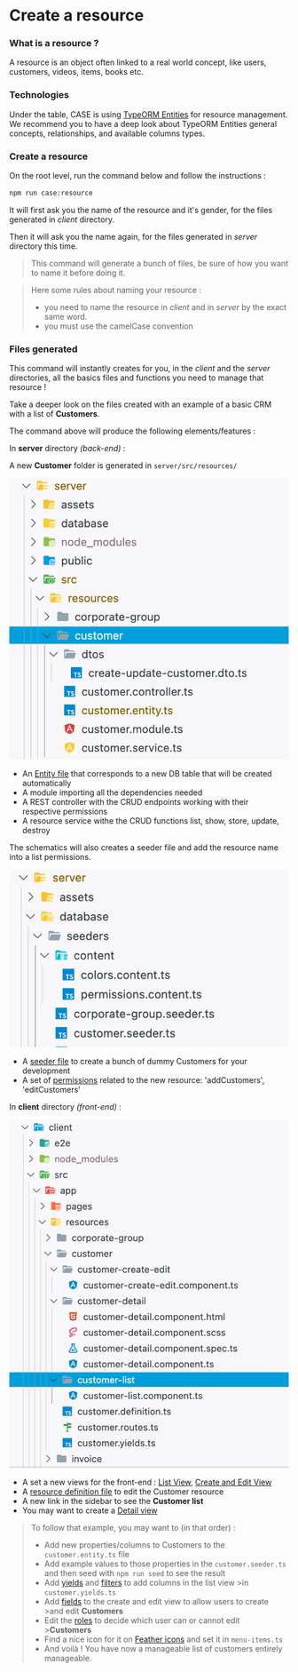 # Create a resource

### What is a resource ?

A resource is an object often linked to a real world concept, like users, customers, videos, items, books etc.

### Technologies

Under the table, CASE is using [TypeORM Entities](https://typeorm.io/#/entities) for resource management. We recommend you to have a deep look about TypeORM Entities general concepts, relationships, and available columns types.

### Create a resource

On the root level, run the command below and follow the instructions :

```bash
npm run case:resource
```

It will first ask you the name of the resource and it's gender, for the files generated in _client_ directory.

Then it will ask you the name again, for the files generated in _server_ directory this time.

> This command will generate a bunch of files, be sure of how you want to name it before doing it.

> Here some rules about naming your resource :
>
> - you need to name the resource in _client_ and in _server_ by the exact same word.
> - you must use the camelCase convention

### Files generated

This command will instantly creates for you, in the _client_ and the _server_ directories, all the basics files and functions you need to manage that resource !

Take a deeper look on the files created with an example of a basic CRM with a list of **Customers**.

The command above will produce the following elements/features :

In **server** directory _(back-end)_ :

A new **Customer** folder is generated in `server/src/resources/`

![Zoom on resource example in server](../assets/images/structure/server-resource-example.png "Zoom on resource example in server")

- An [Entity file](resources/entity-file.md) that corresponds to a new DB table that will be created automatically
- A module importing all the dependencies needed
- A REST controller with the CRUD endpoints working with their respective permissions
- A resource service withe the CRUD functions list, show, store, update, destroy

The schematics will also creates a seeder file and add the resource name into a list permissions.

![Zoom on seeder example in server](../assets/images/structure/server-seeder-example.png "Zoom on seeder example in server")

- A [seeder file](resources/database-seeder.md) to create a bunch of dummy Customers for your development
- A set of [permissions](features/roles-and-permissions.md) related to the new resource: 'addCustomers', 'editCustomers'

In **client** directory _(front-end)_ :

![Zoom on client resource example](../assets/images/structure/client-resource-example.png "Zoom on client resource example")

- A set a new views for the front-end : [List View](list/list.md), [Create and Edit View](create-edit/create-edit.md)
- A [resource definition file](resources/resource-definitions.md) to edit the Customer resource
- A new link in the sidebar to see the **Customer list**
- You may want to create a [Detail view](detail/detail.md)

> To follow that example, you may want to (in that order) :
>
> - Add new properties/columns to Customers to the `customer.entity.ts` file
> - Add example values to those properties in the `customer.seeder.ts` and then seed with `npm run seed` to see the result
> - Add [yields](list/yields.md) and [filters](list/filters.md) to add columns in the list view >in `customer.yields.ts`
> - Add [fields](create-edit/field-types.md) to the create and edit view to allow users to create >and edit **Customers**
> - Edit the [roles](features/roles-and-permissions.md) to decide which user can or cannot edit >**Customers**
> - Find a nice icon for it on [Feather icons](https://feathericons.com/) and set it in `menu-items.ts`
> - And voilà ! You have now a manageable list of customers entirely manageable.

